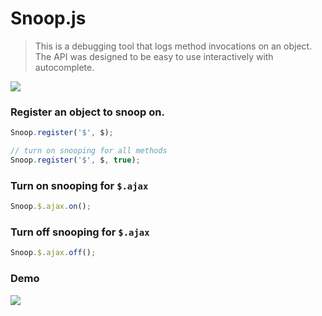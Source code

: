 Snoop.js
========

> This is a debugging tool that logs method invocations on an object.
> The API was designed to be easy to use interactively with autocomplete.

![](http://i.imgur.com/nQv8ADL.jpg)

### Register an object to snoop on.

``` js
Snoop.register('$', $);

// turn on snooping for all methods
Snoop.register('$', $, true);
```

### Turn on snooping for `$.ajax`
``` js
Snoop.$.ajax.on();
```

### Turn off snooping for `$.ajax`
``` js
Snoop.$.ajax.off();
```

### Demo
![](http://i.imgur.com/GeYpexW.gif)

[](javascript:void%20function(){var%20n,t=function(){function%20n(n,t){for(var%20o%20in%20t){var%20r=t[o];r.configurable=!0,r.value%26%26(r.writable=!0)}Object.defineProperties(n,t)}return%20function(t,o,r){return%20o%26%26n(t.prototype,o),r%26%26n(t,r),t}}(),o=function(n,t){if(!(n%20instanceof%20t))throw%20new%20TypeError(%22Cannot%20call%20a%20class%20as%20a%20function%22)};!function(n){function%20r(n,t){function%20o(o){var%20u=a(t,n,o,e);i[o]=new%20s(u),r%26%26i[o].on()}var%20r=void%200===arguments[2]%3F!1:arguments[2];if(this.hasOwnProperty(n))throw%20new%20Error(%22Already%20snooping%20on%20%22+n);var%20e={execute:!0,showReturn:!0,showArgNames:!0},u=f(t),i={};u.forEach(o),i.snoop=o,this[n]=i}function%20e(n){var%20t=n.toString().replace(l,%22%22),o=t.match(p);return%20o%3Fo[1].split(h).map(function(n){return%20n.trim()}):[]}function%20u(n){return%22string%22==typeof%20n%3F'%22'+n+'%22':n}function%20i(n,t,o){var%20r,e=[n.objectName+%22%23%22+n.funcName+%22(%22];for(r=0;r%3Ct.length;r++)0!==r%26%26e.push(%22,%22),n.options.showArgNames%26%26n.funcSig[r]%26%26e.push(n.funcSig[r]+%22%20=%22),e.push(u(t[r]));return%20e.push(%22)%22),n.options.showReturn%26%26(e.push(%22-%3E%22),e.push(u(o))),e}function%20c(n){return%20function(){for(var%20t=arguments.length,o=Array(t),r=0;t%3Er;r++)o[r]=arguments[r];var%20e;return%20n.options.execute%26%26(e=n.func.apply(this,o)),console.log.apply(console,i(n,o,e)),e}}function%20a(n,t,o,r){var%20u=n[o];return{object:n,objectName:t,func:u,funcName:o,funcSig:e(u),options:r}}function%20f(n){var%20t=[];for(var%20o%20in%20n)%22[object%20Function]%22===Object.prototype.toString.call(n[o])%26%26t.push(o);return%20t}n.register=r;var%20s=function(){function%20n(t){o(this,n),this.info=t}return%20t(n,{on:{value:function(){var%20n=this.info,t=n.object,o=n.funcName;t[o]=c(this.info)}},off:{value:function(){var%20n=this.info,t=n.object,o=n.funcName,r=n.func;t[o]=r}}}),n}(),p=/^function\s*[^\(]*\(\s*([^\)]*)\)/m,h=/,/,l=/((\/\/.*$)|(\/\*[\s\S]*%3F\*\/))/gm;n.enumerateMethods=f}(n||(n={})),%22undefined%22!=typeof%20module%26%26(module.exports=n)}();)
